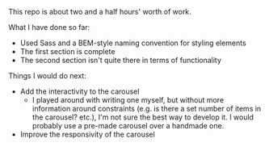 This repo is about two and a half hours' worth of work.

What I have done so far:
- Used Sass and a BEM-style naming convention for styling elements
- The first section is complete
- The second section isn't quite there in terms of functionality

Things I would do next:
- Add the interactivity to the carousel
  - I played around with writing one myself, but without more information around constraints (e.g. is there a set number of items in the carousel? etc.), I'm not sure the best way to develop it. I would probably use a pre-made carousel over a handmade one.
- Improve the responsivity of the carousel
